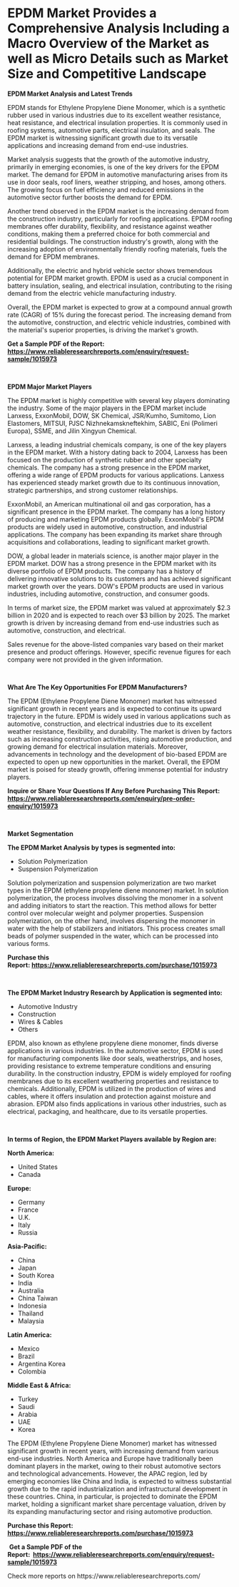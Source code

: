 <p><h1>EPDM Market Provides a Comprehensive Analysis Including a Macro Overview of the Market as well as Micro Details such as Market Size and Competitive Landscape</h1></p><p><strong>EPDM Market Analysis and Latest Trends</strong></p>
<p><p>EPDM stands for Ethylene Propylene Diene Monomer, which is a synthetic rubber used in various industries due to its excellent weather resistance, heat resistance, and electrical insulation properties. It is commonly used in roofing systems, automotive parts, electrical insulation, and seals. The EPDM market is witnessing significant growth due to its versatile applications and increasing demand from end-use industries.</p><p>Market analysis suggests that the growth of the automotive industry, primarily in emerging economies, is one of the key drivers for the EPDM market. The demand for EPDM in automotive manufacturing arises from its use in door seals, roof liners, weather stripping, and hoses, among others. The growing focus on fuel efficiency and reduced emissions in the automotive sector further boosts the demand for EPDM.</p><p>Another trend observed in the EPDM market is the increasing demand from the construction industry, particularly for roofing applications. EPDM roofing membranes offer durability, flexibility, and resistance against weather conditions, making them a preferred choice for both commercial and residential buildings. The construction industry's growth, along with the increasing adoption of environmentally friendly roofing materials, fuels the demand for EPDM membranes.</p><p>Additionally, the electric and hybrid vehicle sector shows tremendous potential for EPDM market growth. EPDM is used as a crucial component in battery insulation, sealing, and electrical insulation, contributing to the rising demand from the electric vehicle manufacturing industry.</p><p>Overall, the EPDM market is expected to grow at a compound annual growth rate (CAGR) of 15% during the forecast period. The increasing demand from the automotive, construction, and electric vehicle industries, combined with the material's superior properties, is driving the market's growth.</p></p>
<p><strong>Get a Sample PDF of the Report:&nbsp; <a href="https://www.reliableresearchreports.com/enquiry/request-sample/1015973">https://www.reliableresearchreports.com/enquiry/request-sample/1015973</a></strong></p>
<p>&nbsp;</p>
<p><strong>EPDM Major Market Players</strong></p>
<p><p>The EPDM market is highly competitive with several key players dominating the industry. Some of the major players in the EPDM market include Lanxess, ExxonMobil, DOW, SK Chemical, JSR/Kumho, Sumitomo, Lion Elastomers, MITSUI, PJSC Nizhnekamskneftekhim, SABIC, Eni (Polimeri Europa), SSME, and Jilin Xingyun Chemical.</p><p>Lanxess, a leading industrial chemicals company, is one of the key players in the EPDM market. With a history dating back to 2004, Lanxess has been focused on the production of synthetic rubber and other specialty chemicals. The company has a strong presence in the EPDM market, offering a wide range of EPDM products for various applications. Lanxess has experienced steady market growth due to its continuous innovation, strategic partnerships, and strong customer relationships.</p><p>ExxonMobil, an American multinational oil and gas corporation, has a significant presence in the EPDM market. The company has a long history of producing and marketing EPDM products globally. ExxonMobil's EPDM products are widely used in automotive, construction, and industrial applications. The company has been expanding its market share through acquisitions and collaborations, leading to significant market growth.</p><p>DOW, a global leader in materials science, is another major player in the EPDM market. DOW has a strong presence in the EPDM market with its diverse portfolio of EPDM products. The company has a history of delivering innovative solutions to its customers and has achieved significant market growth over the years. DOW's EPDM products are used in various industries, including automotive, construction, and consumer goods.</p><p>In terms of market size, the EPDM market was valued at approximately $2.3 billion in 2020 and is expected to reach over $3 billion by 2025. The market growth is driven by increasing demand from end-use industries such as automotive, construction, and electrical.</p><p>Sales revenue for the above-listed companies vary based on their market presence and product offerings. However, specific revenue figures for each company were not provided in the given information.</p></p>
<p>&nbsp;</p>
<p><strong>What Are The Key Opportunities For EPDM Manufacturers?</strong></p>
<p><p>The EPDM (Ethylene Propylene Diene Monomer) market has witnessed significant growth in recent years and is expected to continue its upward trajectory in the future. EPDM is widely used in various applications such as automotive, construction, and electrical industries due to its excellent weather resistance, flexibility, and durability. The market is driven by factors such as increasing construction activities, rising automotive production, and growing demand for electrical insulation materials. Moreover, advancements in technology and the development of bio-based EPDM are expected to open up new opportunities in the market. Overall, the EPDM market is poised for steady growth, offering immense potential for industry players.</p></p>
<p><strong>Inquire or Share Your Questions If Any Before Purchasing This Report: <a href="https://www.reliableresearchreports.com/enquiry/pre-order-enquiry/1015973">https://www.reliableresearchreports.com/enquiry/pre-order-enquiry/1015973</a></strong></p>
<p>&nbsp;</p>
<p><strong>Market Segmentation</strong></p>
<p><strong>The EPDM Market Analysis by types is segmented into:</strong></p>
<p><ul><li>Solution Polymerization</li><li>Suspension Polymerization</li></ul></p>
<p><p>Solution polymerization and suspension polymerization are two market types in the EPDM (ethylene propylene diene monomer) market. In solution polymerization, the process involves dissolving the monomer in a solvent and adding initiators to start the reaction. This method allows for better control over molecular weight and polymer properties. Suspension polymerization, on the other hand, involves dispersing the monomer in water with the help of stabilizers and initiators. This process creates small beads of polymer suspended in the water, which can be processed into various forms.</p></p>
<p><strong>Purchase this Report:&nbsp;<a href="https://www.reliableresearchreports.com/purchase/1015973">https://www.reliableresearchreports.com/purchase/1015973</a></strong></p>
<p>&nbsp;</p>
<p><strong>The EPDM Market Industry Research by Application is segmented into:</strong></p>
<p><ul><li>Automotive Industry</li><li>Construction</li><li>Wires & Cables</li><li>Others</li></ul></p>
<p><p>EPDM, also known as ethylene propylene diene monomer, finds diverse applications in various industries. In the automotive sector, EPDM is used for manufacturing components like door seals, weatherstrips, and hoses, providing resistance to extreme temperature conditions and ensuring durability. In the construction industry, EPDM is widely employed for roofing membranes due to its excellent weathering properties and resistance to chemicals. Additionally, EPDM is utilized in the production of wires and cables, where it offers insulation and protection against moisture and abrasion. EPDM also finds applications in various other industries, such as electrical, packaging, and healthcare, due to its versatile properties.</p></p>
<p>&nbsp;</p>
<p><strong>In terms of Region, the EPDM Market Players available by Region are:</strong></p>
<p>
    <p> <strong> North America: </strong>
        <ul>
            <li>United States</li>
            <li>Canada</li>
        </ul>
        </p> 
    <p> <strong> Europe: </strong>
        <ul>
            <li>Germany</li>
            <li>France</li>
            <li>U.K.</li>
            <li>Italy</li>
            <li>Russia</li>
        </ul>
        </p> 
    <p> <strong> Asia-Pacific: </strong>
        <ul>
            <li>China</li>
            <li>Japan</li>
            <li>South Korea</li>
            <li>India</li>
            <li>Australia</li>
            <li>China Taiwan</li>
            <li>Indonesia</li>
            <li>Thailand</li>
            <li>Malaysia</li>
        </ul>
        </p> 
    <p> <strong> Latin America: </strong>
        <ul>
            <li>Mexico</li>
            <li>Brazil</li>
            <li>Argentina Korea</li>
            <li>Colombia</li>
        </ul>
        </p> 
    <p> <strong> Middle East & Africa: </strong>
        <ul>
            <li>Turkey</li>
            <li>Saudi</li>
            <li>Arabia</li>
            <li>UAE</li>
            <li>Korea</li>
        </ul>
    </p>
    </p>
<p><p>The EPDM (Ethylene Propylene Diene Monomer) market has witnessed significant growth in recent years, with increasing demand from various end-use industries. North America and Europe have traditionally been dominant players in the market, owing to their robust automotive sectors and technological advancements. However, the APAC region, led by emerging economies like China and India, is expected to witness substantial growth due to the rapid industrialization and infrastructural development in these countries. China, in particular, is projected to dominate the EPDM market, holding a significant market share percentage valuation, driven by its expanding manufacturing sector and rising automotive production.</p></p>
<p><strong>Purchase this Report: <a href="https://www.reliableresearchreports.com/purchase/1015973">https://www.reliableresearchreports.com/purchase/1015973</a></strong></p>
<p>&nbsp;<strong>Get a Sample PDF of the Report:&nbsp;&nbsp;<a href="https://www.reliableresearchreports.com/enquiry/request-sample/1015973">https://www.reliableresearchreports.com/enquiry/request-sample/1015973</a></strong></p>
<p><strong></strong></p>
<p>Check more reports on https://www.reliableresearchreports.com/</p>